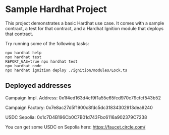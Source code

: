 # Sample Hardhat Project

This project demonstrates a basic Hardhat use case. It comes with a sample contract, a test for that contract, and a Hardhat Ignition module that deploys that contract.

Try running some of the following tasks:

```shell
npx hardhat help
npx hardhat test
REPORT_GAS=true npx hardhat test
npx hardhat node
npx hardhat ignition deploy ./ignition/modules/Lock.ts
```

## Deployed addresses

Campaign Impl. Address: 0x1f4ed163d4cf9f1a55e65fcd970c79cfcf543b52

Campaign Factory: 0x7e8ac27d5f1900c8fdc5dc31834302913dea9240

USDC Sepolia: 0x1c7D4B196Cb0C7B01d743Fbc6116a902379C7238

You can get some USDC on Sepolia here: https://faucet.circle.com/
